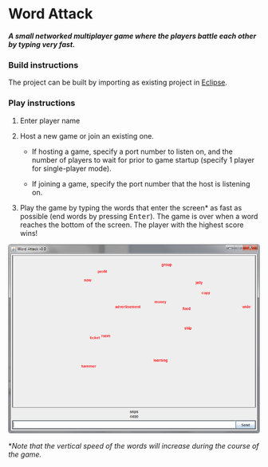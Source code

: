 # Word Attack

***A small networked multiplayer game where the players battle each other by typing very fast.***

### Build instructions

The project can be built by importing as existing project in [Eclipse](https://eclipse.org/).

### Play instructions

1. Enter player name

2. Host a new game or join an existing one.

    * If hosting a game, specify a port number to listen on, and the number of players to wait for prior to game startup (specify 1 player for single-player mode).

    * If joining a game, specify the port number that the host is listening on.

3. Play the game by typing the words that enter the screen* as fast as possible (end words by pressing <kbd>Enter</kbd>). The game is over when a word reaches the bottom of the screen. The player with the highest score wins!

![Image of game during play](https://raw.githubusercontent.com/snps/word-attack/master/word-attack.png)

**Note that the vertical speed of the words will increase during the course of the game.*
